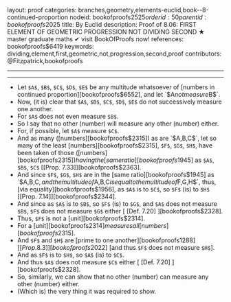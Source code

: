 layout: proof
categories: branches,geometry,elements-euclid,book--8-continued-proportion
nodeid: bookofproofs$2525
orderid: 50
parentid: bookofproofs$2025
title: By Euclid
description:  Proof of 8.06: FIRST ELEMENT OF GEOMETRIC PROGRESSION NOT DIVIDING SECOND &#9733; master graduate maths &#10004; visit BookOfProofs now!
references: bookofproofs$6419
keywords: dividing,element,first,geometric,not,progression,second,proof
contributors: @Fitzpatrick,bookofproofs

---


---



* Let `$A$`, `$B$`, `$C$`, `$D$`, `$E$` be any multitude whatsoever of [numbers in continued proportion][bookofproofs$6552], and let `$A$` not measure `$B$`.
* Now, (it is) clear that `$A$`, `$B$`, `$C$`, `$D$`, `$E$` do not successively measure one another.
* For `$A$` does not even measure `$B$`.
* So I say that no other (number) will measure any other (number) either.
* For, if possible, let `$A$` measure `$C$`.
* And as many ([numbers][bookofproofs$2315]) as are `$A$`, `$B$`, `$C$`, let so many of the least [numbers][bookofproofs$2315], `$F$`, `$G$`, `$H$`, have been taken of those ([numbers][bookofproofs$2315]) having the [same ratio][bookofproofs$1945] as `$A$`, `$B$`, `$C$` [[Prop. 7.33]][bookofproofs$2363].
* And since `$F$`, `$G$`, `$H$` are in the [same ratio][bookofproofs$1945] as `$A$`, `$B$`, `$C$`, and the multitude of `$A$`, `$B$`, `$C$` is equal to the multitude of `$F$`, `$G$`, `$H$`, thus, [via equality][bookofproofs$1956], as `$A$` is to `$C$`, so `$F$` (is) to `$H$` [[Prop. 7.14]][bookofproofs$2344].
* And since as `$A$` is to `$B$`, so `$F$` (is) to `$G$`, and `$A$` does not measure `$B$`, `$F$` does not measure `$G$` either [ [Def. 7.20] ][bookofproofs$2328].
* Thus, `$F$` is not a [unit][bookofproofs$2314].
* For a [unit][bookofproofs$2314] measures all [numbers][bookofproofs$2315].
* And `$F$` and `$H$` are [prime to one another][bookofproofs$1288] [[Prop. 8.3]][bookofproofs$2022] [and thus `$F$` does not measure `$H$`].
* And as `$F$` is to `$H$`, so `$A$` (is) to `$C$`.
* And thus `$A$` does not measure `$C$` either [ [Def. 7.20] ][bookofproofs$2328].
* So, similarly, we can show that no other (number) can measure any other (number) either.
* (Which is) the very thing it was required to show.
